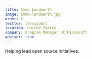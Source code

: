 ```yaml
---
title: Immo Landwerth
image: immo-landwerth.jpg
order: 2
twitter: terrajobst
location: United States
company: Program Manager at Microsoft
advisor: true
---
```


Helping lead open source initiatives.
